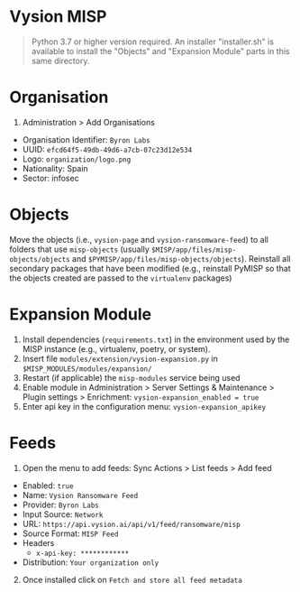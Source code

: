 # Vysion MISP

> Python 3.7 or higher version required.
> An installer "installer.sh" is available to install the "Objects" and "Expansion Module" parts in this same directory.

# Organisation

1. Administration > Add Organisations

- Organisation Identifier: `Byron Labs`
- UUID: `efcd64f5-49db-49d6-a7cb-07c23d12e534`
- Logo: `organization/logo.png`
- Nationality: Spain
- Sector: infosec

# Objects

Move the objects (i.e., `vysion-page` and `vysion-ransomware-feed`) to all folders that use `misp-objects` (usually `$MISP/app/files/misp-objects/objects` and `$PYMISP/app/files/misp-objects/objects`). Reinstall all secondary packages that have been modified (e.g., reinstall PyMISP so that the objects created are passed to the `virtualenv` packages)

# Expansion Module

1. Install dependencies (`requirements.txt`) in the environment used by the MISP instance (e.g., virtualenv, poetry, or system).
2. Insert file `modules/extension/vysion-expansion.py` in `$MISP_MODULES/modules/expansion/`
3. Restart (if applicable) the `misp-modules` service being used
4. Enable module in Administration > Server Settings & Maintenance > Plugin settings > Enrichment: `vysion-expansion_enabled = true`
5. Enter api key in the configuration menu: `vysion-expansion_apikey`

# Feeds

1. Open the menu to add feeds: Sync Actions > List feeds > Add feed

- Enabled: `true`
- Name: `Vysion Ransomware Feed`
- Provider: `Byron Labs`
- Input Source: `Network`
- URL: `https://api.vysion.ai/api/v1/feed/ransomware/misp`
- Source Format: `MISP Feed`
- Headers
    - `x-api-key: ************`
- Distribution: `Your organization only`

2. Once installed click on `Fetch and store all feed metadata`
